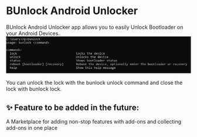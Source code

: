 # BUnlock Android Unlocker
BUnlock Android Unlocker app allows you to easily Unlock Bootloader on your Android Devices.
![Screenshot](screenshot.png)

You can unlock the lock with the bunlock unlock command and close the lock with bunlock lock.
## ✨ Feature to be added in the future: 
A Marketplace for adding non-stop features with add-ons and collecting add-ons in one place
